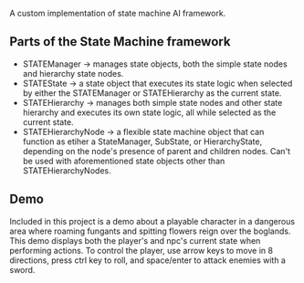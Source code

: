 A custom implementation of state machine AI framework.

## Parts of the State Machine framework
+ STATEManager -> manages state objects, both the simple state nodes and hierarchy state nodes.
+ STATEState -> a state object that executes its state logic when selected by either the STATEManager or STATEHierarchy as the current state.
+ STATEHierarchy -> manages both simple state nodes and other state hierarchy and executes its own state logic, all while selected as the current state.
+ STATEHierarchyNode -> a flexible state machine object that can function as etiher a StateManager, SubState, or HierarchyState, depending on the node's presence of parent and children nodes. Can't be used with aforementioned state objects other than STATEHierarchyNodes.

## Demo
Included in this project is a demo about a playable character in a dangerous area where roaming fungants and spitting flowers reign over the boglands. This demo displays both the player's and npc's current state when performing actions. To control the player, use arrow keys to move in 8 directions, press ctrl key to roll, and space/enter to attack enemies with a sword.
